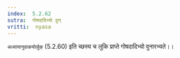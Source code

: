 ```yaml
---
index:  5.2.62
sutra:  गोषदादिभ्यो वुन्
vritti:  nyasa
---
```


`अध्यायानुवाकयोर्लुक्` (5.2.60) इति च्छस्य च लुकि प्राप्ते गोषदादिभ्यो वुनारभ्यते।।

